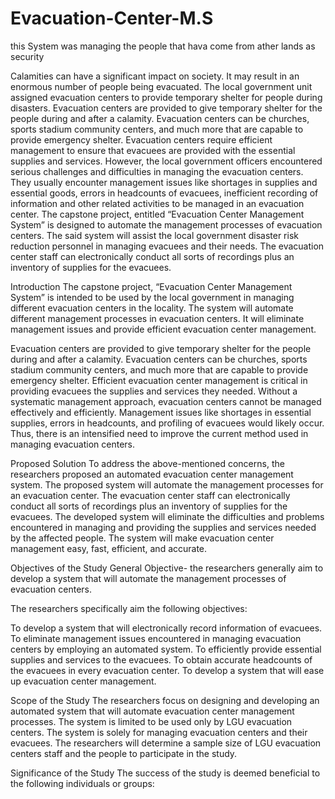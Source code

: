 # Evacuation-Center-M.S
this System was managing the people that hava come from ather lands as security

Calamities can have a significant impact on society. It may result in an enormous number of people being evacuated. The local government unit assigned evacuation centers to provide temporary shelter for people during disasters. Evacuation centers are provided to give temporary shelter for the people during and after a calamity. Evacuation centers can be churches, sports stadium community centers, and much more that are capable to provide emergency shelter.
Evacuation centers require efficient management to ensure that evacuees are provided with the essential supplies and services. However, the local government officers encountered serious challenges and difficulties in managing the evacuation centers. They usually encounter management issues like shortages in supplies and essential goods, errors in headcounts of evacuees, inefficient recording of information and other related activities to be managed in an evacuation center.
The capstone project, entitled “Evacuation Center Management System” is designed to automate the management processes of evacuation centers. The said system will assist the local government disaster risk reduction personnel in managing evacuees and their needs. The evacuation center staff can electronically conduct all sorts of recordings plus an inventory of supplies for the evacuees.

Introduction
The capstone project, “Evacuation Center Management System” is intended to be used by the local government in managing different evacuation centers in the locality. The system will automate different management processes in evacuation centers. It will eliminate management issues and provide efficient evacuation center management.

Evacuation centers are provided to give temporary shelter for the people during and after a calamity. Evacuation centers can be churches, sports stadium community centers, and much more that are capable to provide emergency shelter. Efficient evacuation center management is critical in providing evacuees the supplies and services they needed. Without a systematic management approach, evacuation centers cannot be managed effectively and efficiently. Management issues like shortages in essential supplies, errors in headcounts, and profiling of evacuees would likely occur. Thus, there is an intensified need to improve the current method used in managing evacuation centers.

Proposed Solution
To address the above-mentioned concerns, the researchers proposed an automated evacuation center management system. The proposed system will automate the management processes for an evacuation center. The evacuation center staff can electronically conduct all sorts of recordings plus an inventory of supplies for the evacuees. The developed system will eliminate the difficulties and problems encountered in managing and providing the supplies and services needed by the affected people. The system will make evacuation center management easy, fast, efficient, and accurate.

Objectives of the Study
General Objective- the researchers generally aim to develop a system that will automate the management processes of evacuation centers.

The researchers specifically aim the following objectives:

To develop a system that will electronically record information of evacuees.
To eliminate management issues encountered in managing evacuation centers by employing an automated system.
To efficiently provide essential supplies and services to the evacuees.
To obtain accurate headcounts of the evacuees in every evacuation center.
To develop a system that will ease up evacuation center management.

Scope of the Study
The researchers focus on designing and developing an automated system that will automate evacuation center management processes. The system is limited to be used only by LGU evacuation centers. The system is solely for managing evacuation centers and their evacuees. The researchers will determine a sample size of LGU evacuation centers staff and the people to participate in the study.

Significance of the Study
The success of the study is deemed beneficial to the following individuals or groups:
